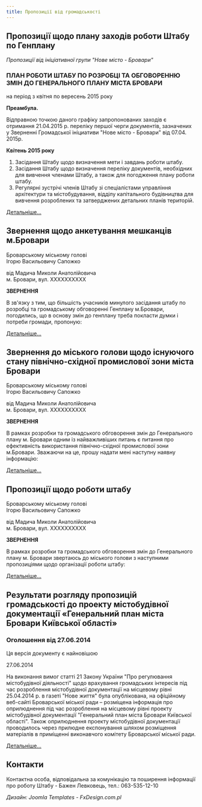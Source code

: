 ```yaml
---
title: Пропозиції від громадськості
---
```


## Пропозиції щодо плану заходів роботи Штабу по Генплану

_Пропозиції від ініціативної групи "Нове місто - Бровари"_

### ПЛАН РОБОТИ ШТАБУ ПО РОЗРОБЦІ ТА ОБГОВОРЕННЮ ЗМІН ДО ГЕНЕРАЛЬНОГО ПЛАНУ МІСТА БРОВАРИ
на період з квітня по вересень 2015 року

**Преамбула.**

Відправною точкою даного графіку запропонованих заходів є отримання 21.04.2015 р. переліку першої черги документів, зазначених у Зверненні Громадської ініциативи "Нове місто - Бровари" від 07.04. 2015р.

**Квітень 2015 року**

1. Засідання Штабу щодо визначення мети і завдань роботи штабу.
2. Засідання Штабу щодо визначення переліку документів, необхідних для вивчення членами Штабу, а також для погодження плану роботи штабу.
3. Регулярні зустрічі членів Штабу зі спеціалістами управління архітектури та містобудування, відділу капітального будівництва для вивчення розроблених та затверджених детальних планів територій.

[Детальніше...](/propozytsii-vid-hromadskosti/plan-roboty-shtabu)

## Звернення щодо анкетування мешканців м.Бровари

Броварському міському голові  
Ігорю Васильовичу Сапожко

від Мадича Миколи Анатолійовича  
м. Бровари, вул. XXXXXXXXXX

**ЗВЕРНЕННЯ**

В зв'язку з тим, що більшість учасників минулого засідання штабу по розробці та громадському обговоренні Генплану м.Бровари, погодились, що в основу змін до генплану треба покласти думки і потреби громади, пропоную:

[Детальніше...](/propozytsii-vid-hromadskosti/zvernennia-shchodo-anketuvannia)

## Звернення до міського голови щодо існуючого стану північно-східної промислової зони міста Бровари

Броварському міському голові  
Ігорю Васильовичу Сапожко

від Мадича Миколи Анатолійовича  
м. Бровари, вул. ХХХХХХХХХХ

**ЗВЕРНЕННЯ**

В рамках розробки та громадського обговорення змін до Генерального плану м. Бровари одним із найважливіших питань є питання про ефективність використання північно-східної промислової зони м.Бровари. Зважаючи на це, прошу надати мені наступну наявну інформацію:

[Детальніше...](/propozytsii-vid-hromadskosti/zvernennia-shchodo-promyslovoi-zony)

## Пропозиції щодо роботи штабу

Броварському міському голові  
Ігорю Васильовичу Сапожко

від Мадича Миколи Анатолійовича  
м. Бровари, вул. ХХХХХХХХХХ  

**ЗВЕРНЕННЯ**

В рамках розробки та громадського обговорення змін до Генерального плану м. Бровари звертаюсь до міського голови з наступними пропозиціями щодо організації роботи штабу:

[Детальніше...](/propozytsii-vid-hromadskosti/propozytsii-shchodo-roboty-shtabu)

## Результати розгляду пропозицій громадськості до проекту містобудівної документації «Генеральний план міста Бровари Київської області»

### Оголошення від 27.06.2014

Ця версія документу є найновішою

27.06.2014

На виконання вимог статті 21 Закону України "Про регулювання містобудівної діяльності" щодо врахування громадських інтересів під час розроблення містобудівної документації на місцевому рівні 25.04.2014 р. в газеті "Нове життя" була опублікована, на офіційному веб-сайті Броварської міської ради – розміщена інформація про оприлюднення під час розроблення на місцевому рівні проекту містобудівної документації "Генеральний план міста Бровари Київської області". Також оприлюднення проекту містобудівної документації проводилось через прилюдне експонування шляхом розміщення матеріалів в приміщенні виконавчого комітету Броварської міської ради.

[Детальніше...](/propozytsii-vid-hromadskosti/rezultaty-rozghliadu)

## Контакти

Контактна особа, відповідальна за комунікацію та поширення інформації про роботу Штабу - Бажен Левковець, тел.: 063-535-12-10

*Дизайн: Joomla Templates - FxDesign.com.pl* 